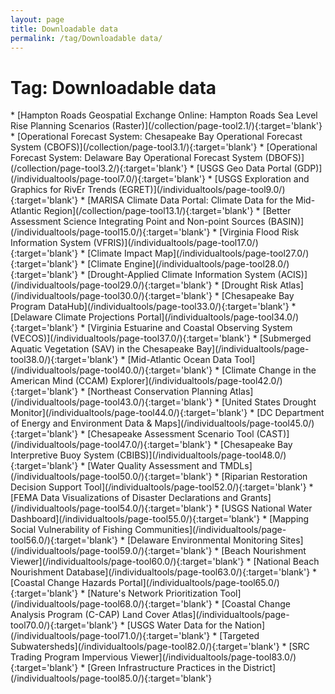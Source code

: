 ```yaml
---
layout: page
title: Downloadable data
permalink: /tag/Downloadable data/
---
```

<h1>Tag: Downloadable data</h1>
* [Hampton Roads Geospatial Exchange Online: Hampton Roads Sea Level Rise Planning Scenarios (Raster)](/collection/page-tool2.1/){:target='blank'}
* [Operational Forecast System: Chesapeake Bay Operational Forecast System (CBOFS)](/collection/page-tool3.1/){:target='blank'}
* [Operational Forecast System: Delaware Bay Operational Forecast System (DBOFS)](/collection/page-tool3.2/){:target='blank'}
* [USGS Geo Data Portal (GDP)](/individualtools/page-tool7.0/){:target='blank'}
* [USGS Exploration and Graphics for RivEr Trends (EGRET)](/individualtools/page-tool9.0/){:target='blank'}
* [MARISA Climate Data Portal: Climate Data for the Mid-Atlantic Region](/collection/page-tool13.1/){:target='blank'}
* [Better Assessment Science Integrating Point and Non-point Sources (BASIN)](/individualtools/page-tool15.0/){:target='blank'}
* [Virginia Flood Risk Information System (VFRIS)](/individualtools/page-tool17.0/){:target='blank'}
* [Climate Impact Map](/individualtools/page-tool27.0/){:target='blank'}
* [Climate Engine](/individualtools/page-tool28.0/){:target='blank'}
* [Drought-Applied Climate Information System (ACIS)](/individualtools/page-tool29.0/){:target='blank'}
* [Drought Risk Atlas](/individualtools/page-tool30.0/){:target='blank'}
* [Chesapeake Bay Program DataHub](/individualtools/page-tool33.0/){:target='blank'}
* [Delaware Climate Projections Portal](/individualtools/page-tool34.0/){:target='blank'}
* [Virginia Estuarine and Coastal Observing System (VECOS)](/individualtools/page-tool37.0/){:target='blank'}
* [Submerged Aquatic Vegetation (SAV) in the Chesapeake Bay](/individualtools/page-tool38.0/){:target='blank'}
* [Mid-Atlantic Ocean Data Tool](/individualtools/page-tool40.0/){:target='blank'}
* [Climate Change in the American Mind (CCAM) Explorer](/individualtools/page-tool42.0/){:target='blank'}
* [Northeast Conservation Planning Atlas](/individualtools/page-tool43.0/){:target='blank'}
* [United States Drought Monitor](/individualtools/page-tool44.0/){:target='blank'}
* [DC Department of Energy and Environment Data & Maps](/individualtools/page-tool45.0/){:target='blank'}
* [Chesapeake Assessment Scenario Tool (CAST)](/individualtools/page-tool47.0/){:target='blank'}
* [Chesapeake Bay Interpretive Buoy System (CBIBS)](/individualtools/page-tool48.0/){:target='blank'}
* [Water Quality Assessment and TMDLs](/individualtools/page-tool50.0/){:target='blank'}
* [Riparian Restoration Decision Support Tool](/individualtools/page-tool52.0/){:target='blank'}
* [FEMA Data Visualizations of Disaster Declarations and Grants](/individualtools/page-tool54.0/){:target='blank'}
* [USGS National Water Dashboard](/individualtools/page-tool55.0/){:target='blank'}
* [Mapping Social Vulnerability of Fishing Communities](/individualtools/page-tool56.0/){:target='blank'}
* [Delaware Environmental Monitoring Sites](/individualtools/page-tool59.0/){:target='blank'}
* [Beach Nourishment Viewer](/individualtools/page-tool60.0/){:target='blank'}
* [National Beach Nourishment Database](/individualtools/page-tool63.0/){:target='blank'}
* [Coastal Change Hazards Portal](/individualtools/page-tool65.0/){:target='blank'}
* [Nature's Network Prioritization Tool](/individualtools/page-tool68.0/){:target='blank'}
* [Coastal Change Analysis Program (C-CAP) Land Cover Atlas](/individualtools/page-tool70.0/){:target='blank'}
* [USGS Water Data for the Nation](/individualtools/page-tool71.0/){:target='blank'}
* [Targeted Subwatersheds](/individualtools/page-tool82.0/){:target='blank'}
* [SRC Trading Program Impervious Viewer](/individualtools/page-tool83.0/){:target='blank'}
* [Green Infrastructure Practices in the District](/individualtools/page-tool85.0/){:target='blank'}
